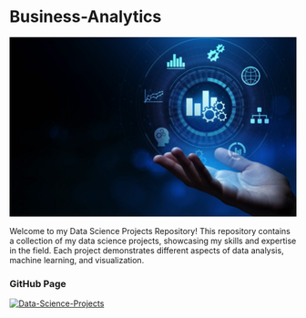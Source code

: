 # Business-Analytics
![img](https://github.com/kishnendu/Business-Analytics/blob/main/Business-Intelligence-and-Analytics-1080x675.jpeg)

Welcome to my Data Science Projects Repository! This repository contains a collection of my data science projects, showcasing my skills and expertise in the field. Each project demonstrates different aspects of data analysis, machine learning, and visualization.


### GitHub Page 
[![Data-Science-Projects](https://img.shields.io/badge/Data_Science_Projects-GitHub_Page-%2300BFFF.svg)](https://github.com/kishnendu/Data-Science-Projects)


